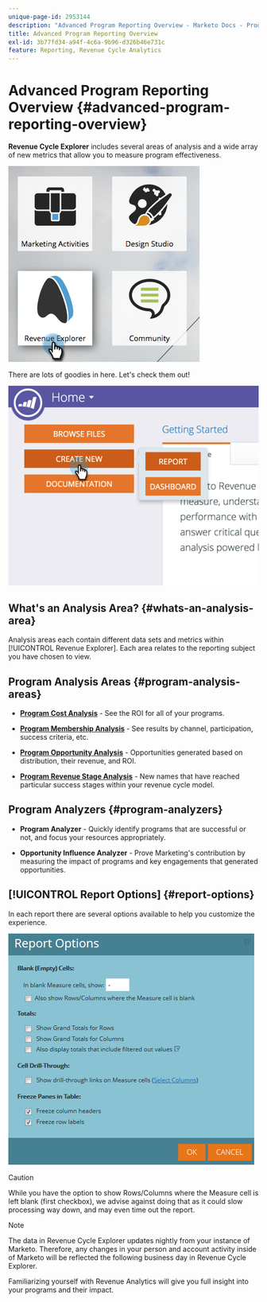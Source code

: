```yaml
---
unique-page-id: 2953144
description: "Advanced Program Reporting Overview - Marketo Docs - Product Documentation"
title: Advanced Program Reporting Overview
exl-id: 3b77fd34-a94f-4c6a-9b96-d326b46e731c
feature: Reporting, Revenue Cycle Analytics
---
```

# Advanced Program Reporting Overview {#advanced-program-reporting-overview}

**Revenue Cycle Explorer** includes several areas of analysis and a wide array of new metrics that allow you to measure program effectiveness.

![](assets/rev.png)

There are lots of goodies in here. Let's check them out!

![](assets/image2015-4-30-10-3a15-3a17.png)

## What's an Analysis Area? {#whats-an-analysis-area}

Analysis areas each contain different data sets and metrics within [!UICONTROL Revenue Explorer]. Each area relates to the reporting subject you have chosen to view.

## Program Analysis Areas {#program-analysis-areas}

* **[Program Cost Analysis](understanding-the-program-cost-analysis-area.md)** - See the ROI for all of your programs.

* **[Program Membership Analysis](understanding-the-program-membership-analysis-area.md)** - See results by channel, participation, success criteria, etc.

* **[Program Opportunity Analysis](understanding-the-program-opportunity-analysis-area.md)** - Opportunities generated based on distribution, their revenue, and ROI.

* **[Program Revenue Stage Analysis](understanding-the-program-revenue-stage-analysis-area.md)** - New names that have reached particular success stages within your revenue cycle model.

## Program Analyzers {#program-analyzers}

* **Program Analyzer** - Quickly identify programs that are successful or not, and focus your resources appropriately.

* **Opportunity Influence Analyzer** - Prove Marketing's contribution by measuring the impact of programs and key engagements that generated opportunities.

## [!UICONTROL Report Options] {#report-options}

In each report there are several options available to help you customize the experience.

![](assets/report-options.png)

>[!CAUTION]
>
>While you have the option to show Rows/Columns where the Measure cell is left blank (first checkbox), we advise against doing that as it could slow processing way down, and may even time out the report.

>[!NOTE]
>
>The data in Revenue Cycle Explorer updates nightly from your instance of Marketo. Therefore, any changes in your person and account activity inside of Marketo will be reflected the following business day in Revenue Cycle Explorer.

Familiarizing yourself with Revenue Analytics will give you full insight into your programs and their impact.
